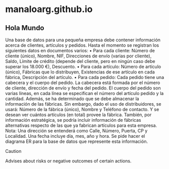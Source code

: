 # manaloarg.github.io
## Hola Mundo

Una base de datos para una pequeña empresa debe contener información acerca de clientes, artículos y pedidos. Hasta el momento se registran los siguientes datos en documentos varios:
• Para cada cliente: Número de cliente (único), Nombre, NIF, Direcciones de envío (varias por cliente), Saldo, Límite de crédito (depende del cliente, pero en ningún caso debe superar los 18.000 €), Descuento.
• Para cada artículo: Número de artículo (único), Fábricas que lo distribuyen, Existencias de ese artículo en cada fábrica, Descripción del artículo.
• Para cada pedido: Cada pedido tiene una cabecera y el cuerpo del pedido. La cabecera está formada por el número de cliente, dirección de envío y fecha del pedido. El cuerpo del pedido son varias líneas, en cada línea se especifican el número del artículo pedido y la cantidad.
Además, se ha determinado que se debe almacenar la información de las fábricas. Sin embargo, dado el uso de distribuidores, se usará: Número de la fábrica (único), Nombre y Teléfono de contacto. Y se desean ver cuántos artículos (en total) provee la fábrica. También, por información estratégica, se podría incluir información de fábricas alternativas respecto de las que ya fabrican artículos para esta empresa.
Nota: Una dirección se entenderá como  Calle, Número, Puerta, CP y Localidad. Una fecha incluye día, mes, año y hora.
Se pide hacer el diagrama ER para la base de datos que represente esta información.

> [!CAUTION]
> Advises about risks or negative outcomes of certain actions.